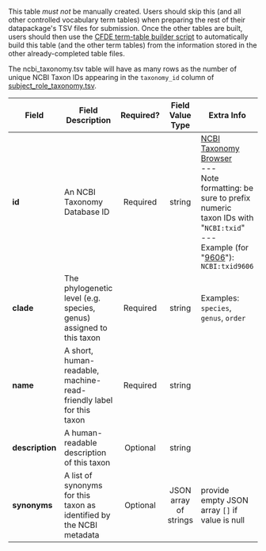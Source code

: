 This table *must not* be manually created. Users should skip this (and all other controlled vocabulary term tables) when preparing the rest of their datapackage's TSV files for submission. Once the other tables are built, users should then use the [CFDE term-table builder script](https://osf.io/bq6k9/) to automatically build this table (and the other term tables) from the information stored in the other already-completed table files.

The ncbi_taxonomy.tsv table will have as many rows as the number of unique NCBI Taxon IDs appearing in the `taxonomy_id` column of [subject_role_taxonomy.tsv](./TableInfo:-subject_role_taxonomy.tsv).


Field | Field Description | Required? | Field Value Type | Extra Info 
------|-------------------|:-----------:|:-------------:|------------
**id** | An NCBI Taxonomy Database ID | Required | string | [NCBI Taxonomy Browser](https://www.ncbi.nlm.nih.gov/Taxonomy/Browser/wwwtax.cgi) <br/> --- <br/> Note formatting: be sure to prefix numeric taxon IDs with "`NCBI:txid`" <br/> --- <br/> Example (for "[9606](https://www.ncbi.nlm.nih.gov/Taxonomy/Browser/wwwtax.cgi?mode=Info&id=9606)"): `NCBI:txid9606`
**clade** | The phylogenetic level (e.g. species, genus) assigned to this taxon | Required | string | Examples: `species`, `genus`, `order`
**name** | A short, human-readable, machine-read-friendly label for this taxon | Required | string
**description** | A human-readable description of this taxon | Optional | string
**synonyms** | A list of synonyms for this taxon as identified by the NCBI metadata | Optional | JSON array of strings | provide empty JSON array `[]` if value is null
